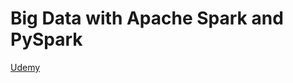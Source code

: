 # Big Data with Apache Spark and PySpark

[Udemy](https://www.udemy.com/course/taming-big-data-with-apache-spark-hands-on/)